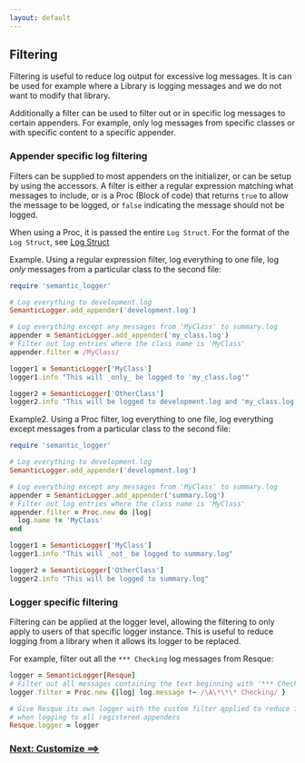 ```yaml
---
layout: default
---
```


## Filtering

Filtering is useful to reduce log output for excessive log messages. It is can
be used for example where a Library is logging messages and we do not want to modify
that library.

Additionally a filter can be used to filter out or in specific log messages to certain
appenders. For example, only log messages from specific classes or with specific content
to a specific appender.

### Appender specific log filtering

Filters can be supplied to most appenders on the initializer, or can be setup
by using the accessors. A filter is either a regular expression matching what
messages to include, or is a Proc (Block of code) that returns `true` to allow the
message to be logged, or `false` indicating the message should not be logged.

When using a Proc, it is passed the entire `Log Struct`.
For the format of the `Log Struct`, see [Log Struct](log_struct.html)

Example. Using a regular expression filter, log everything to one file,
log _only_ messages from a particular class to the second file:

~~~ruby
require 'semantic_logger'

# Log everything to development.log
SemanticLogger.add_appender('development.log')

# Log everything except any messages from 'MyClass' to summary.log
appender = SemanticLogger.add_appender('my_class.log')
# Filter out log entries where the class name is 'MyClass'
appender.filter = /MyClass/

logger1 = SemanticLogger['MyClass']
logger1.info "This will _only_ be logged to 'my_class.log'"

logger2 = SemanticLogger['OtherClass']
logger2.info "This will be logged to development.log and 'my_class.log'"
~~~

Example2. Using a Proc filter, log everything to one file, log everything except
messages from a particular class to the second file:

~~~ruby
require 'semantic_logger'

# Log everything to development.log
SemanticLogger.add_appender('development.log')

# Log everything except any messages from 'MyClass' to summary.log
appender = SemanticLogger.add_appender('summary.log')
# Filter out log entries where the class name is 'MyClass'
appender.filter = Proc.new do |log|
  log.name != 'MyClass'
end

logger1 = SemanticLogger['MyClass']
logger1.info "This will _not_ be logged to summary.log"

logger2 = SemanticLogger['OtherClass']
logger2.info "This will be logged to summary.log"
~~~

### Logger specific filtering

Filtering can be applied at the logger level, allowing the filtering to only apply
to users of that specific logger instance. This is useful to reduce logging from
a library when it allows its logger to be replaced.

For example, filter out all the `*** Checking` log messages from Resque:

~~~ruby
logger = SemanticLogger[Resque]
# Filter out all messages containing the text beginning with '*** Checking'
logger.filter = Proc.new {|log| log.message !~ /\A\*\*\* Checking/ }

# Give Resque its own logger with the custom filter qpplied to reduce it's verbosity
# when logging to all registered appenders
Resque.logger = logger
~~~

### [Next: Customize ==>](customize.html)
